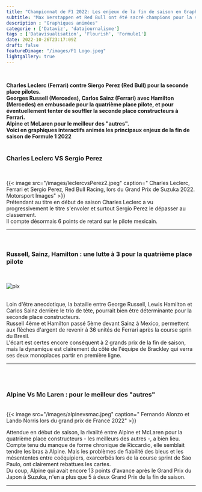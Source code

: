 ```yaml
---
title: "Championnat de F1 2022: Les enjeux de la fin de saison en Graphiques"
subtitle: "Max Verstappen et Red Bull ont été sacré champions pour la saison 2022, mais des luttes pour les places d'honneur pilotes ét écuries restent très ouvertes" 
description : "Graphiques animées"
categorie : ['Dataviz', 'datajournalisme']
tags : ['Datavisualisation', 'Flourish', 'Formule1']
date: 2022-10-26T23:17:09Z
draft: false
featureDimage: "/images/F1 Logo.jpeg"
lightgallery: true
---
```

<br>

**Charles Leclerc (Ferrari) contre Siergo Perez (Red Bull) pour la seconde place pilotes. <br>Georges Russell (Mercedes), Carlos Sainz (Ferrari) avec Hamilton (Mercedes) en embuscade pour la quatrième place pilote, et pour éventuellement tenter de souffler la seconde place constructeurs à Ferrari.<br> Alpine et McLaren pour le meilleur des "autres". <br> Voici en graphiques interactifs animés les principaux enjeux de la fin de saison de Formule 1 2022**
<br><br>


### **Charles Leclerc VS Sergio Perez**
<br>

{{< image src="/images/leclercvsPerez2.jpeg" caption=" Charles Leclerc, Ferrari et Sergio Perez, Red Bull Racing, lors du Grand Prix de Suzuka 2022. Motorsport Images" >}}
<br>
Prétendant au titre en début de saison Charles Leclerc a vu progressivement le titre s'envoler et surtout Sergio Perez le dépasser au classement. 
<br>
Il compte désormais 6 points de retard sur le pilote mexicain.
<br>
 <hr>


<div class="flourish-embed " data-src="visualisation/11571612"><script src="https://public.flourish.studio/resources/embed.js"></script></div>

<br>

### **Russell, Sainz, Hamilton : une lutte à 3 pour la quatrième place pilote**
<br>

![pix](/images/rusaham.jpeg)

<br>
 Loin d'être anecdotique, la bataille entre George Russell, Lewis Hamilton et Carlos Sainz derrière le trio de tête, pourrait bien être déterminante pour la seconde place constructeurs.<br> Russell 4ème et Hamilton passé 5ème devant Sainz à Mexico, permettent aux flèches d'argent de revenir à 36 unités de Ferrari après la course sprin du Bresil. <br>L'écart est certes encore conséquent à 2 grands prix de la fin de saison, mais la dynamique est clairement du côté de l'équipe de Brackley qui verra ses deux monoplaces partir en première ligne.<br>
 

<hr>

<div class="flourish-embed flourish-chart" data-src="visualisation/11612532"><script src="https://public.flourish.studio/resources/embed.js"></script></div>

<br>

<div class="flourish-embed flourish-chart" data-src="visualisation/11629295"><script src="https://public.flourish.studio/resources/embed.js"></script></div>

<br>

### **Alpine Vs Mc Laren : pour le meilleur des "autres"**
<br>
{{< image src="/images/alpinevsmac.jpeg" caption=" Fernando Alonzo et Lando Norris lors du grand prix de France 2022" >}}
<br>

Attendue en début de saison, la rivalité entre Alpine et McLaren pour la quatrième place constructeurs - les meilleurs des autres -, a bien lieu.<br>
Compte tenu du manque de forme chronique de Riccardio, elle semblait tendre les bras à Alpine. Mais les problèmes de fiabilité des bleus et les mésententes entre coéquipiers, exarcerbés lors de la course sprint de Sao Paulo, ont clairement rebattues les cartes. <br> Du coup, Alpine qui avait encore 13 points d'avance après le Grand Prix du Japon à Suzuka, n'en a plus que 5 à deux Grand Prix de la fin de saison.<br> 
  

<hr>
<div class="flourish-embed flourish-chart" data-src="visualisation/11623386"><script src="https://public.flourish.studio/resources/embed.js"></script></div>






